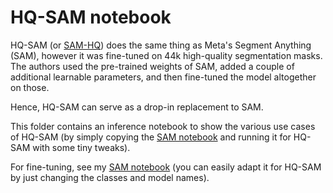 # HQ-SAM notebook

HQ-SAM (or [SAM-HQ](https://huggingface.co/docs/transformers/main/en/model_doc/sam_hq)) does the same thing as Meta's Segment Anything (SAM), however it was fine-tuned on 44k high-quality segmentation masks. The authors used the pre-trained weights of SAM, added a couple of additional learnable parameters, and then fine-tuned the model altogether on those.

Hence, HQ-SAM can serve as a drop-in replacement to SAM.

This folder contains an inference notebook to show the various use cases of HQ-SAM (by simply copying the [SAM notebook](https://github.com/huggingface/notebooks/blob/main/examples/segment_anything.ipynb) and running it for HQ-SAM with some tiny tweaks).

For fine-tuning, see my [SAM notebook](https://github.com/NielsRogge/Transformers-Tutorials/tree/master/SAM) (you can easily adapt it for HQ-SAM by just changing the classes and model names).